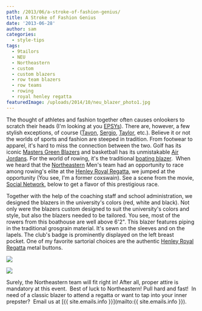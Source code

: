 ```yaml
---
path: /2013/06/a-stroke-of-fashion-genius/
title: A Stroke of Fashion Genius
date: '2013-06-28'
author: sam
categories:
  - style-tips
tags:
  - 9tailors
  - NEU
  - Northeastern
  - custom
  - custom blazers
  - row team blazers
  - row teams
  - rowing
  - royal henley regatta
featuredImage: /uploads/2014/10/neu_blazer_photo1.jpg
---
```

The thought of athletes and fashion together often causes onlookers to scratch their heads (I'm looking at you [EPSYs](http://www.gq.com/sports/lists/201107/best-worst-dressed-men-espys-espn-sports-awards-show#slide=15)). There are, however, a few stylish exceptions, of course ([Tavon](http://2013/04/meet-tavon-you-should-want-to.html), [Sergio](http://2012/08/meet-sergio-custom-gives-me-way-to.html), [Taylor](http://2012/11/meet-taylor-custom-is-only-way.html), etc.).
Believe it or not the worlds of sports and fashion are steeped in tradition. From footwear to apparel, it's hard to miss the connection between the two. Golf has its iconic [Masters Green Blazers](http://sports.yahoo.com/golf/pga/news?slug=ycn-11118348) and basketball has its unmistakable [Air Jordans](http://www.nike.com/jumpman23/index.html). For the world of rowing, it's the traditional [boating blazer](http://www.reuters.com/article/2009/07/03/us-britain-henley-blazers-sb-idUSTRE5623AC20090703). 
When we heard that the [Northeastern](http://neu.edu/) Men's team had an opportunity to race among rowing's elite at the [Henley Royal Regatta](http://www.hrr.co.uk/), we jumped at the opportunity (You see, I'm a former coxswain). See a scene from the movie, [Social Network](http://www.thesocialnetwork-movie.com/), below to get a flavor of this prestigious race.

Together with the help of the coaching staff and school administration, we designed the blazers in the university's colors (red, white and black). Not only were the blazers custom designed to suit the university's colors and style, but also the blazers needed to be tailored. You see, most of the rowers from this boathouse are well above 6'2".
This blazer features piping in the traditional grosgrain material. It's sewn on the sleeves and on the lapels. The club's badge is prominently displayed on the left breast pocket. One of my favorite sartorial choices are the authentic [Henley Royal Regatta](http://www.hrr.co.uk/acatalog/buttons_spare.jpg) metal buttons.

[![](http://4.bp.blogspot.com/-DPMgncHt2h4/Ucy_R8sRuwI/AAAAAAAAOcc/Om85Ck3692s/s400/neu_blazer_photo1.jpg)](http://4.bp.blogspot.com/-DPMgncHt2h4/Ucy_R8sRuwI/AAAAAAAAOcc/Om85Ck3692s/s1600/neu_blazer_photo1.jpg)

[![](http://3.bp.blogspot.com/-_YeDBxW4jQY/UcyyrMrLlPI/AAAAAAAAObo/NztTz0eJ4-Q/s320/neu_blazer_photo2.jpg)](http://3.bp.blogspot.com/-_YeDBxW4jQY/UcyyrMrLlPI/AAAAAAAAObo/NztTz0eJ4-Q/s1600/neu_blazer_photo2.jpg)

Surely, the Northeastern team will fit right in! After all, proper attire is mandatory at this event. 
Best of luck to Northeastern! Pull hard and fast! 
In need of a classic blazer to attend a regatta or want to tap into your inner prepster?  Email us at [{{ site.emails.info }}](mailto:{{ site.emails.info }}).